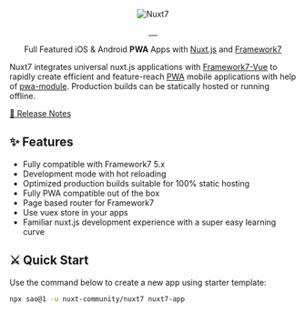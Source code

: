 <p align="center">
    <img src="https://github.com/nuxt-community/nuxt7/raw/master/.assets/nuxt7.png" alt="Nuxt7">
</p>

<p align="center">
<a href="https://david-dm.org/nuxt-community/nuxt7">
    <img alt="" src="https://david-dm.org/nuxt-community/nuxt7/status.svg?style=flat-square">
</a>
<a href="https://npmjs.com/package/nuxt7">
    <img alt="" src="https://img.shields.io/npm/v/nuxt7/latest.svg?style=flat-square">
</a>
<a href="https://npmjs.com/package/nuxt7">
    <img alt="" src="https://img.shields.io/npm/dt/nuxt7.svg?style=flat-square">
</a>
<a href="https://circleci.com/gh/nuxt-community/nuxt7">
    <img alt="" src="https://img.shields.io/circleci/project/github/nuxt-community/nuxt7/master.svg?style=flat-square">
</a>
<a href="https://standardjs.com">
    <img alt="" src="https://img.shields.io/badge/code_style-standard-brightgreen.svg?style=flat-square">
</a>
</p>

<p align="center">
Full Featured iOS & Android <strong>PWA</strong> Apps with <a href="https://nuxtjs.org">Nuxt.js</a> and <a href="https://framework7.io">Framework7</a>
<br>
</p>

Nuxt7 integrates universal nuxt.js applications with [Framework7](https://framework7.io/)[-Vue](https://framework7.io/vue)
to rapidly create efficient and feature-reach [PWA](https://developers.google.com/web/progressive-web-apps) mobile applications with help of [pwa-module](https://github.com/nuxt-community/pwa-module). Production builds can be statically hosted or running offline.

<a href="./CHANGELOG.md">📖 Release Notes</a>

## ✨ Features

* Fully compatible with Framework7 5.x
* Development mode with hot reloading
* Optimized production builds suitable for 100% static hosting
* Fully PWA compatible out of the box
* Page based router for Framework7
* Use vuex store in your apps
* Familiar nuxt.js development experience with a super easy learning curve

## ⚔️ Quick Start

Use the command below to create a new app using starter template:

```bash
npx sao@1 -u nuxt-community/nuxt7 nuxt7-app
